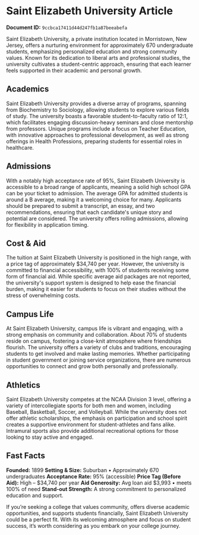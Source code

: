 # Saint Elizabeth University Article

**Document ID:** `9ccbca17411d44d247fb1a87beeabefa`

Saint Elizabeth University, a private institution located in Morristown, New Jersey, offers a nurturing environment for approximately 670 undergraduate students, emphasizing personalized education and strong community values. Known for its dedication to liberal arts and professional studies, the university cultivates a student-centric approach, ensuring that each learner feels supported in their academic and personal growth.

## Academics
Saint Elizabeth University provides a diverse array of programs, spanning from Biochemistry to Sociology, allowing students to explore various fields of study. The university boasts a favorable student-to-faculty ratio of 12:1, which facilitates engaging discussion-heavy seminars and close mentorship from professors. Unique programs include a focus on Teacher Education, with innovative approaches to professional development, as well as strong offerings in Health Professions, preparing students for essential roles in healthcare.

## Admissions
With a notably high acceptance rate of 95%, Saint Elizabeth University is accessible to a broad range of applicants, meaning a solid high school GPA can be your ticket to admission. The average GPA for admitted students is around a B average, making it a welcoming choice for many. Applicants should be prepared to submit a transcript, an essay, and two recommendations, ensuring that each candidate's unique story and potential are considered. The university offers rolling admissions, allowing for flexibility in application timing.

## Cost & Aid
The tuition at Saint Elizabeth University is positioned in the high range, with a price tag of approximately $34,740 per year. However, the university is committed to financial accessibility, with 100% of students receiving some form of financial aid. While specific average aid packages are not reported, the university's support system is designed to help ease the financial burden, making it easier for students to focus on their studies without the stress of overwhelming costs.

## Campus Life
At Saint Elizabeth University, campus life is vibrant and engaging, with a strong emphasis on community and collaboration. About 70% of students reside on campus, fostering a close-knit atmosphere where friendships flourish. The university offers a variety of clubs and traditions, encouraging students to get involved and make lasting memories. Whether participating in student government or joining service organizations, there are numerous opportunities to connect and grow both personally and professionally.

## Athletics
Saint Elizabeth University competes at the NCAA Division 3 level, offering a variety of intercollegiate sports for both men and women, including Baseball, Basketball, Soccer, and Volleyball. While the university does not offer athletic scholarships, the emphasis on participation and school spirit creates a supportive environment for student-athletes and fans alike. Intramural sports also provide additional recreational options for those looking to stay active and engaged.

## Fast Facts
**Founded:** 1899
**Setting & Size:** Suburban • Approximately 670 undergraduates
**Acceptance Rate:** 95% (accessible)
**Price Tag (Before Aid):** High – $34,740 per year
**Aid Generosity:** Avg loan aid $3,993 • meets 100% of need
**Stand-out Strength:** A strong commitment to personalized education and support.

If you’re seeking a college that values community, offers diverse academic opportunities, and supports students financially, Saint Elizabeth University could be a perfect fit. With its welcoming atmosphere and focus on student success, it’s worth considering as you embark on your college journey.
